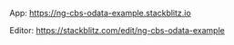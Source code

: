 
App:
https://ng-cbs-odata-example.stackblitz.io


Editor:
https://stackblitz.com/edit/ng-cbs-odata-example
